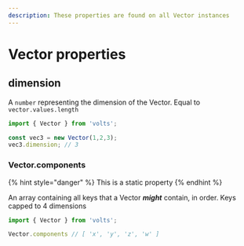```yaml
---
description: These properties are found on all Vector instances
---
```


# Vector properties

## dimension

A `number` representing the dimension of the Vector. Equal to `vector.values.length`

```typescript
import { Vector } from 'volts';

const vec3 = new Vector(1,2,3);
vec3.dimension; // 3
```

### Vector.components

{% hint style="danger" %}
This is a static property
{% endhint %}

An array containing all keys that a Vector _**might**_ contain, in order. Keys capped to 4 dimensions

```typescript
import { Vector } from 'volts';

Vector.components // [ 'x', 'y', 'z', 'w' ]
```
